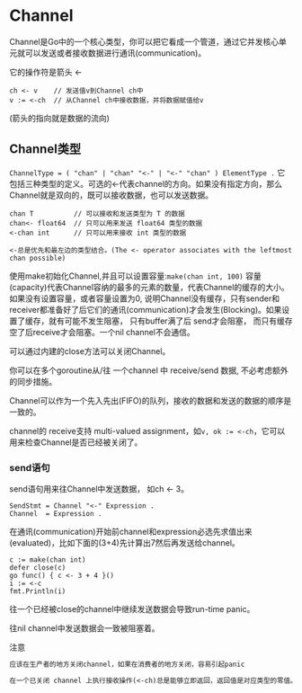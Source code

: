 # Channel

Channel是Go中的一个核心类型，你可以把它看成一个管道，通过它并发核心单元就可以发送或者接收数据进行通讯(communication)。

它的操作符是箭头 <-

```golang
ch <- v    // 发送值v到Channel ch中
v := <-ch  // 从Channel ch中接收数据，并将数据赋值给v
```

(箭头的指向就是数据的流向)

## Channel类型

`ChannelType = ( "chan" | "chan" "<-" | "<-" "chan" ) ElementType .`
它包括三种类型的定义。可选的<-代表channel的方向。如果没有指定方向，那么Channel就是双向的，既可以接收数据，也可以发送数据。

```golang
chan T          // 可以接收和发送类型为 T 的数据
chan<- float64  // 只可以用来发送 float64 类型的数据
<-chan int      // 只可以用来接收 int 类型的数据
```

`<-总是优先和最左边的类型结合。(The <- operator associates with the leftmost chan possible)`

使用make初始化Channel,并且可以设置容量:`make(chan int, 100)`
容量(capacity)代表Channel容纳的最多的元素的数量，代表Channel的缓存的大小。
如果没有设置容量，或者容量设置为0, 说明Channel没有缓存，只有sender和receiver都准备好了后它们的通讯(communication)才会发生(Blocking)。如果设置了缓存，就有可能不发生阻塞， 只有buffer满了后 send才会阻塞， 而只有缓存空了后receive才会阻塞。一个nil channel不会通信。

可以通过内建的close方法可以关闭Channel。

你可以在多个goroutine从/往 一个channel 中 receive/send 数据, 不必考虑额外的同步措施。

Channel可以作为一个先入先出(FIFO)的队列，接收的数据和发送的数据的顺序是一致的。

channel的 receive支持 multi-valued assignment，如`v, ok := <-ch`，它可以用来检查Channel是否已经被关闭了。

### send语句

send语句用来往Channel中发送数据， 如ch <- 3。

```golang
SendStmt = Channel "<-" Expression .
Channel  = Expression .
```

在通讯(communication)开始前channel和expression必选先求值出来(evaluated)，比如下面的(3+4)先计算出7然后再发送给channel。

```golang
c := make(chan int)
defer close(c)
go func() { c <- 3 + 4 }()
i := <-c
fmt.Println(i)
```

往一个已经被close的channel中继续发送数据会导致run-time panic。

往nil channel中发送数据会一致被阻塞着。

注意

``` md
应该在生产者的地方关闭channel，如果在消费者的地方关闭，容易引起panic

在一个已关闭 channel 上执行接收操作(<-ch)总是能够立即返回，返回值是对应类型的零值。
````
